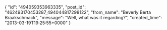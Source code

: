  {
   "id": "494059353963335",
   "post_id": "462493170453287_494044817298122",
   "from_name": "Beverly Berta Braakschmack",
   "message": "Well, what was it regarding?",
   "created_time": "2013-03-19T19:25:55+0000"
 }

